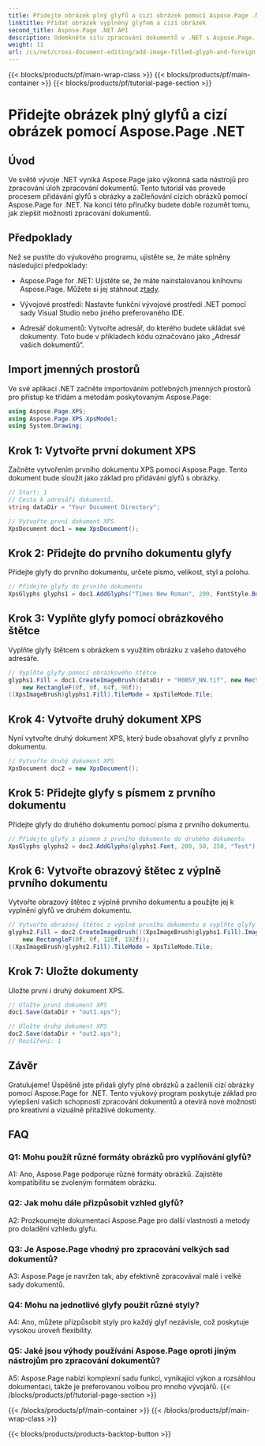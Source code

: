 ```yaml
---
title: Přidejte obrázek plný glyfů a cizí obrázek pomocí Aspose.Page .NET
linktitle: Přidat obrázek vyplněný glyfem a cizí obrázek
second_title: Aspose.Page .NET API
description: Odemkněte sílu zpracování dokumentů v .NET s Aspose.Page. Bez námahy přidejte glyfy plné obrázků. Vylepšete vizuály a zefektivněte svůj pracovní postup.
weight: 11
url: /cs/net/cross-document-editing/add-image-filled-glyph-and-foreign-image/
---
```


{{< blocks/products/pf/main-wrap-class >}}
{{< blocks/products/pf/main-container >}}
{{< blocks/products/pf/tutorial-page-section >}}

# Přidejte obrázek plný glyfů a cizí obrázek pomocí Aspose.Page .NET

## Úvod

Ve světě vývoje .NET vyniká Aspose.Page jako výkonná sada nástrojů pro zpracování úloh zpracování dokumentů. Tento tutoriál vás provede procesem přidávání glyfů s obrázky a začleňování cizích obrázků pomocí Aspose.Page for .NET. Na konci této příručky budete dobře rozumět tomu, jak zlepšit možnosti zpracování dokumentů.

## Předpoklady

Než se pustíte do výukového programu, ujistěte se, že máte splněny následující předpoklady:

-  Aspose.Page for .NET: Ujistěte se, že máte nainstalovanou knihovnu Aspose.Page. Můžete si jej stáhnout z[tady](https://releases.aspose.com/page/net/).

- Vývojové prostředí: Nastavte funkční vývojové prostředí .NET pomocí sady Visual Studio nebo jiného preferovaného IDE.

- Adresář dokumentů: Vytvořte adresář, do kterého budete ukládat své dokumenty. Toto bude v příkladech kódu označováno jako „Adresář vašich dokumentů“.

## Import jmenných prostorů

Ve své aplikaci .NET začněte importováním potřebných jmenných prostorů pro přístup ke třídám a metodám poskytovaným Aspose.Page:

```csharp
using Aspose.Page.XPS;
using Aspose.Page.XPS.XpsModel;
using System.Drawing;
```

## Krok 1: Vytvořte první dokument XPS

Začněte vytvořením prvního dokumentu XPS pomocí Aspose.Page. Tento dokument bude sloužit jako základ pro přidávání glyfů s obrázky.

```csharp
// Start: 1
// Cesta k adresáři dokumentů.
string dataDir = "Your Document Directory";

// Vytvořte první dokument XPS
XpsDocument doc1 = new XpsDocument();
```

## Krok 2: Přidejte do prvního dokumentu glyfy

Přidejte glyfy do prvního dokumentu, určete písmo, velikost, styl a polohu.

```csharp
// Přidejte glyfy do prvního dokumentu
XpsGlyphs glyphs1 = doc1.AddGlyphs("Times New Roman", 200, FontStyle.Bold, 50, 250, "Test");
```

## Krok 3: Vyplňte glyfy pomocí obrázkového štětce

Vyplňte glyfy štětcem s obrázkem s využitím obrázku z vašeho datového adresáře.

```csharp
// Vyplňte glyfy pomocí obrázkového štětce
glyphs1.Fill = doc1.CreateImageBrush(dataDir + "R08SY_NN.tif", new RectangleF(0f, 0f, 128f, 192f),
    new RectangleF(0f, 0f, 64f, 96f));
((XpsImageBrush)glyphs1.Fill).TileMode = XpsTileMode.Tile;
```

## Krok 4: Vytvořte druhý dokument XPS

Nyní vytvořte druhý dokument XPS, který bude obsahovat glyfy z prvního dokumentu.

```csharp
// Vytvořte druhý dokument XPS
XpsDocument doc2 = new XpsDocument();
```

## Krok 5: Přidejte glyfy s písmem z prvního dokumentu

Přidejte glyfy do druhého dokumentu pomocí písma z prvního dokumentu.

```csharp
// Přidejte glyfy s písmem z prvního dokumentu do druhého dokumentu
XpsGlyphs glyphs2 = doc2.AddGlyphs(glyphs1.Font, 200, 50, 250, "Test");
```

## Krok 6: Vytvořte obrazový štětec z výplně prvního dokumentu

Vytvořte obrazový štětec z výplně prvního dokumentu a použijte jej k vyplnění glyfů ve druhém dokumentu.

```csharp
// Vytvořte obrazový štětec z výplně prvního dokumentu a vyplňte glyfy ve druhém dokumentu
glyphs2.Fill = doc2.CreateImageBrush(((XpsImageBrush)glyphs1.Fill).Image, new RectangleF(0f, 0f, 128f, 192f),
    new RectangleF(0f, 0f, 128f, 192f));
((XpsImageBrush)glyphs2.Fill).TileMode = XpsTileMode.Tile;
```

## Krok 7: Uložte dokumenty

Uložte první i druhý dokument XPS.

```csharp
// Uložte první dokument XPS
doc1.Save(dataDir + "out1.xps");

// Uložte druhý dokument XPS
doc2.Save(dataDir + "out2.xps");
// Rozšíření: 1
```

## Závěr

Gratulujeme! Úspěšně jste přidali glyfy plné obrázků a začlenili cizí obrázky pomocí Aspose.Page for .NET. Tento výukový program poskytuje základ pro vylepšení vašich schopností zpracování dokumentů a otevírá nové možnosti pro kreativní a vizuálně přitažlivé dokumenty.

## FAQ

### Q1: Mohu použít různé formáty obrázků pro vyplňování glyfů?

A1: Ano, Aspose.Page podporuje různé formáty obrázků. Zajistěte kompatibilitu se zvoleným formátem obrázku.

### Q2: Jak mohu dále přizpůsobit vzhled glyfů?

A2: Prozkoumejte dokumentaci Aspose.Page pro další vlastnosti a metody pro doladění vzhledu glyfu.

### Q3: Je Aspose.Page vhodný pro zpracování velkých sad dokumentů?

A3: Aspose.Page je navržen tak, aby efektivně zpracovával malé i velké sady dokumentů.

### Q4: Mohu na jednotlivé glyfy použít různé styly?

A4: Ano, můžete přizpůsobit styly pro každý glyf nezávisle, což poskytuje vysokou úroveň flexibility.

### Q5: Jaké jsou výhody používání Aspose.Page oproti jiným nástrojům pro zpracování dokumentů?

A5: Aspose.Page nabízí komplexní sadu funkcí, vynikající výkon a rozsáhlou dokumentaci, takže je preferovanou volbou pro mnoho vývojářů.
{{< /blocks/products/pf/tutorial-page-section >}}

{{< /blocks/products/pf/main-container >}}
{{< /blocks/products/pf/main-wrap-class >}}

{{< blocks/products/products-backtop-button >}}
